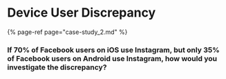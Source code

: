 # Device User Discrepancy

{% page-ref page="case-study\_2.md" %}

### If 70% of Facebook users on iOS use Instagram, but only 35% of Facebook users on Android use Instagram, how would you investigate the discrepancy?



